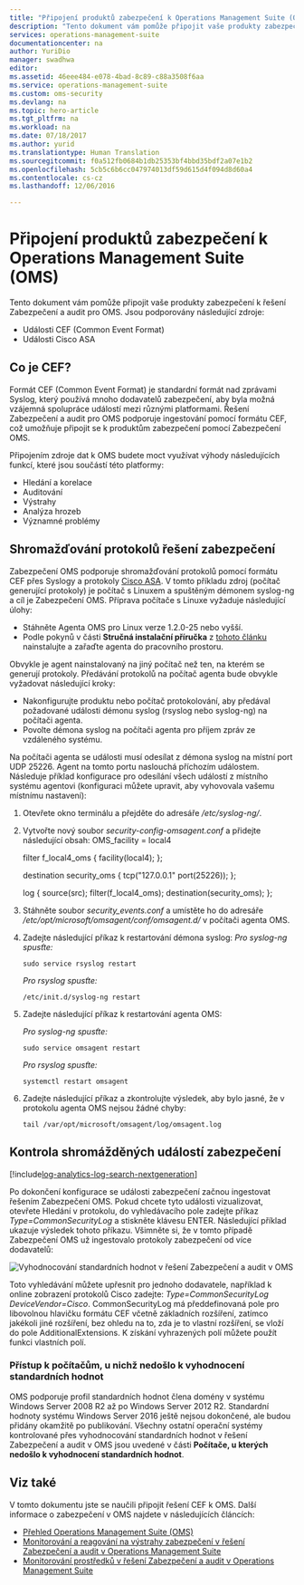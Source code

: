 ```yaml
---
title: "Připojení produktů zabezpečení k Operations Management Suite (OMS) | Dokumentace Microsoftu"
description: "Tento dokument vám pomůže připojit vaše produkty zabezpečení k řešení Zabezpečení a audit pro Operations Management Suite pomocí formátu CEF (Common Event Format)."
services: operations-management-suite
documentationcenter: na
author: YuriDio
manager: swadhwa
editor: 
ms.assetid: 46eee484-e078-4bad-8c89-c88a3508f6aa
ms.service: operations-management-suite
ms.custom: oms-security
ms.devlang: na
ms.topic: hero-article
ms.tgt_pltfrm: na
ms.workload: na
ms.date: 07/18/2017
ms.author: yurid
ms.translationtype: Human Translation
ms.sourcegitcommit: f0a512fb0684b1db25353bf4bbd35bdf2a07e1b2
ms.openlocfilehash: 5cb5c6b6cc047974013df59d615d4f094d8d60a4
ms.contentlocale: cs-cz
ms.lasthandoff: 12/06/2016

---
```

# <a name="connecting-your-security-products-to-the-operations-management-suite-oms-security-and-audit-solution"></a>Připojení produktů zabezpečení k Operations Management Suite (OMS) 
Tento dokument vám pomůže připojit vaše produkty zabezpečení k řešení Zabezpečení a audit pro OMS. Jsou podporovány následující zdroje:

- Události CEF (Common Event Format)
- Události Cisco ASA


## <a name="what-is-cef"></a>Co je CEF?
Formát CEF (Common Event Format) je standardní formát nad zprávami Syslog, který používá mnoho dodavatelů zabezpečení, aby byla možná vzájemná spolupráce událostí mezi různými platformami. Řešení Zabezpečení a audit pro OMS podporuje ingestování pomocí formátu CEF, což umožňuje připojit se k produktům zabezpečení pomocí Zabezpečení OMS. 

Připojením zdroje dat k OMS budete moct využívat výhody následujících funkcí, které jsou součástí této platformy:

- Hledání a korelace
- Auditování
- Výstrahy
- Analýza hrozeb
- Významné problémy

## <a name="collection-of-security-solution-logs"></a>Shromažďování protokolů řešení zabezpečení

Zabezpečení OMS podporuje shromažďování protokolů pomocí formátu CEF přes Syslogy a protokoly [Cisco ASA](https://blogs.technet.microsoft.com/msoms/2016/08/25/add-your-cisco-asa-logs-to-oms-security/). V tomto příkladu zdroj (počítač generující protokoly) je počítač s Linuxem a spuštěným démonem syslog-ng a cíl je Zabezpečení OMS. Příprava počítače s Linuxe vyžaduje následující úlohy:

- Stáhněte Agenta OMS pro Linux verze 1.2.0-25 nebo vyšší.
- Podle pokynů v části **Stručná instalační příručka** z [tohoto článku](https://github.com/Microsoft/OMS-Agent-for-Linux/blob/master/docs/OMS-Agent-for-Linux.md#steps-to-install-the-oms-agent-for-linux) nainstalujte a zařaďte agenta do pracovního prostoru.

Obvykle je agent nainstalovaný na jiný počítač než ten, na kterém se generují protokoly. Předávání protokolů na počítač agenta bude obvykle vyžadovat následující kroky:

- Nakonfigurujte produktu nebo počítač protokolování, aby předával požadované události démonu syslog (rsyslog nebo syslog-ng) na počítači agenta.
- Povolte démona syslog na počítači agenta pro příjem zpráv ze vzdáleného systému.

Na počítači agenta se události musí odesílat z démona syslog na místní port UDP 25226. Agent na tomto portu naslouchá příchozím událostem. Následuje příklad konfigurace pro odesílání všech událostí z místního systému agentovi (konfiguraci můžete upravit, aby vyhovovala vašemu místnímu nastavení):

1. Otevřete okno terminálu a přejděte do adresáře */etc/syslog-ng/*. 
2. Vytvořte nový soubor *security-config-omsagent.conf* a přidejte následující obsah:  OMS_facility = local4
    
    filter f_local4_oms { facility(local4); };

    destination security_oms { tcp("127.0.0.1" port(25226)); };

    log { source(src); filter(f_local4_oms); destination(security_oms); };
    
3. Stáhněte soubor *security_events.conf* a umístěte ho do adresáře */etc/opt/microsoft/omsagent/conf/omsagent.d/* v počítači agenta OMS.
4. Zadejte následující příkaz k restartování démona syslog:  *Pro syslog-ng spusťte:*
    
    ```
    sudo service rsyslog restart
    ```

    *Pro rsyslog spusťte:*
    
    ```
    /etc/init.d/syslog-ng restart
    ```
5. Zadejte následující příkaz k restartování agenta OMS:

    *Pro syslog-ng spusťte:*
    
    ```
    sudo service omsagent restart
    ```

    *Pro rsyslog spusťte:*
    
    ```
    systemctl restart omsagent
    ```
6. Zadejte následující příkaz a zkontrolujte výsledek, aby bylo jasné, že v protokolu agenta OMS nejsou žádné chyby:

    ``` 
    tail /var/opt/microsoft/omsagent/log/omsagent.log
    ```

## <a name="reviewing-collected-security-events"></a>Kontrola shromážděných událostí zabezpečení

[!include[log-analytics-log-search-nextgeneration](../../includes/log-analytics-log-search-nextgeneration.md)]

Po dokončení konfigurace se události zabezpečení začnou ingestovat řešením Zabezpečení OMS. Pokud chcete tyto události vizualizovat, otevřete Hledání v protokolu, do vyhledávacího pole zadejte příkaz *Type=CommonSecurityLog* a stiskněte klávesu ENTER. Následující příklad ukazuje výsledek tohoto příkazu. Všimněte si, že v tomto případě Zabezpečení OMS už ingestovalo protokoly zabezpečení od více dodavatelů:
   
![Vyhodnocování standardních hodnot v řešení Zabezpečení a audit v OMS](./media/oms-security-connect-products/oms-security-connect-products-fig1.png)

Toto vyhledávání můžete upřesnit pro jednoho dodavatele, například k online zobrazení protokolů Cisco zadejte: *Type=CommonSecurityLog DeviceVendor=Cisco*. CommonSecurityLog má předdefinovaná pole pro libovolnou hlavičku formátu CEF včetně základních rozšíření, zatímco jakékoli jiné rozšíření, bez ohledu na to, zda je to vlastní rozšíření, se vloží do pole AdditionalExtensions. K získání vyhrazených polí můžete použít funkci vlastních polí. 

### <a name="accessing-computers-missing-baseline-assessment"></a>Přístup k počítačům, u nichž nedošlo k vyhodnocení standardních hodnot
OMS podporuje profil standardních hodnot člena domény v systému Windows Server 2008 R2 až po Windows Server 2012 R2. Standardní hodnoty systému Windows Server 2016 ještě nejsou dokončené, ale budou přidány okamžitě po publikování. Všechny ostatní operační systémy kontrolované přes vyhodnocování standardních hodnot v řešení Zabezpečení a audit v OMS jsou uvedené v části **Počítače, u kterých nedošlo k vyhodnocení standardních hodnot**.

## <a name="see-also"></a>Viz také
V tomto dokumentu jste se naučili připojit řešení CEF k OMS. Další informace o zabezpečení v OMS najdete v následujících článcích:

* [Přehled Operations Management Suite (OMS)](operations-management-suite-overview.md)
* [Monitorování a reagování na výstrahy zabezpečení v řešení Zabezpečení a audit v Operations Management Suite](oms-security-responding-alerts.md)
* [Monitorování prostředků v řešení Zabezpečení a audit v Operations Management Suite](oms-security-monitoring-resources.md)


